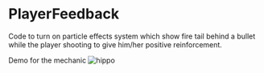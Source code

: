 # PlayerFeedback
Code to turn on particle effects system which show fire tail behind a bullet while the player shooting to give him/her positive reinforcement.

Demo for the mechanic
![hippo](https://imgur.com/a/9Vb3FM1)
